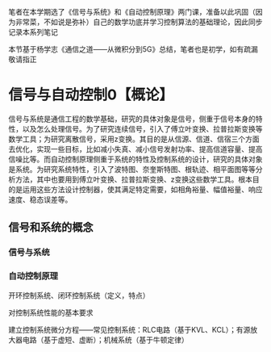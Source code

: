 笔者在本学期选了《信号与系统》和《自动控制原理》两门课，准备以此巩固（因为非常菜，不如说是弥补）自己的数学功底并学习控制算法的基础理论，因此同步记录本系列笔记

本节基于杨学志《通信之道——从微积分到5G》总结，笔者也是初学，如有疏漏敬请指正

# 信号与自动控制0【概论】

信号与系统是通信工程的数学基础，研究的具体对象是信号，侧重于信号本身的特性，以及怎么处理信号。为了研究连续信号，引入了傅立叶变换、拉普拉斯变换等数学工具；为研究离散信号，采用z变换。其目的是从信源、信道、信宿三个方面去优化，实现一些目标，比如减小失真、减小信号发射功率、提高信道容量、提高信噪比等。而自动控制原理侧重于系统的特性及控制系统的设计，研究的具体对象是系统。为研究系统特性，引入了波特图、奈奎斯特图、根轨迹、相平面图等等分析方法，其中也要用到傅立叶变换、拉普拉斯变换、z变换这些数学工具。根本目的是运用这些方法设计控制器，使其满足特定需要，如相角裕量、幅值裕量、响应速度、稳态误差等。

## 信号和系统的概念





### 信号与系统





### 自动控制原理



开环控制系统、闭环控制系统（定义，特点）

对控制系统性能的基本要求

建立控制系统微分方程——常见控制系统：RLC电路（基于KVL、KCL）；有源放大器电路（基于虚短、虚断）；机械系统（基于牛顿定律）